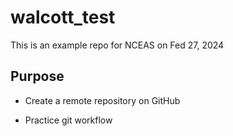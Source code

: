 # walcott_test
This is an example repo for NCEAS on Fed 27, 2024

## Purpose

- Create a remote repository on GitHub

- Practice git workflow
